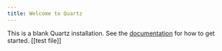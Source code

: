 ```yaml
---
title: Welcome to Quartz
---
```


This is a blank Quartz installation.
See the [documentation](https://quartz.jzhao.xyz) for how to get started.
[[test file]]